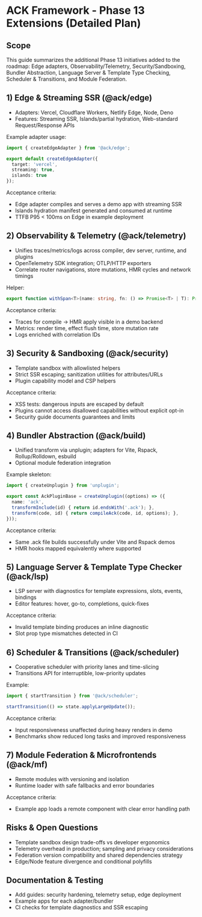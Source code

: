 # ACK Framework - Phase 13 Extensions (Detailed Plan)

## Scope

This guide summarizes the additional Phase 13 initiatives added to the roadmap: Edge adapters, Observability/Telemetry, Security/Sandboxing, Bundler Abstraction, Language Server & Template Type Checking, Scheduler & Transitions, and Module Federation.

## 1) Edge & Streaming SSR (@ack/edge)

- Adapters: Vercel, Cloudflare Workers, Netlify Edge, Node, Deno
- Features: Streaming SSR, Islands/partial hydration, Web-standard Request/Response APIs

Example adapter usage:
```ts
import { createEdgeAdapter } from '@ack/edge';

export default createEdgeAdapter({
  target: 'vercel',
  streaming: true,
  islands: true
});
```

Acceptance criteria:
- Edge adapter compiles and serves a demo app with streaming SSR
- Islands hydration manifest generated and consumed at runtime
- TTFB P95 < 100ms on Edge in example deployment

## 2) Observability & Telemetry (@ack/telemetry)

- Unifies traces/metrics/logs across compiler, dev server, runtime, and plugins
- OpenTelemetry SDK integration; OTLP/HTTP exporters
- Correlate router navigations, store mutations, HMR cycles and network timings

Helper:
```ts
export function withSpan<T>(name: string, fn: () => Promise<T> | T): Promise<T> | T { /* see roadmap */ }
```

Acceptance criteria:
- Traces for compile → HMR apply visible in a demo backend
- Metrics: render time, effect flush time, store mutation rate
- Logs enriched with correlation IDs

## 3) Security & Sandboxing (@ack/security)

- Template sandbox with allowlisted helpers
- Strict SSR escaping; sanitization utilities for attributes/URLs
- Plugin capability model and CSP helpers

Acceptance criteria:
- XSS tests: dangerous inputs are escaped by default
- Plugins cannot access disallowed capabilities without explicit opt-in
- Security guide documents guarantees and limits

## 4) Bundler Abstraction (@ack/build)

- Unified transform via unplugin; adapters for Vite, Rspack, Rollup/Rolldown, esbuild
- Optional module federation integration

Example skeleton:
```ts
import { createUnplugin } from 'unplugin';

export const AckPluginBase = createUnplugin((options) => ({
  name: 'ack',
  transformInclude(id) { return id.endsWith('.ack'); },
  transform(code, id) { return compileAck(code, id, options); },
}));
```

Acceptance criteria:
- Same .ack file builds successfully under Vite and Rspack demos
- HMR hooks mapped equivalently where supported

## 5) Language Server & Template Type Checker (@ack/lsp)

- LSP server with diagnostics for template expressions, slots, events, bindings
- Editor features: hover, go-to, completions, quick-fixes

Acceptance criteria:
- Invalid template binding produces an inline diagnostic
- Slot prop type mismatches detected in CI

## 6) Scheduler & Transitions (@ack/scheduler)

- Cooperative scheduler with priority lanes and time-slicing
- Transitions API for interruptible, low-priority updates

Example:
```ts
import { startTransition } from '@ack/scheduler';

startTransition(() => state.applyLargeUpdate());
```

Acceptance criteria:
- Input responsiveness unaffected during heavy renders in demo
- Benchmarks show reduced long tasks and improved responsiveness

## 7) Module Federation & Microfrontends (@ack/mf)

- Remote modules with versioning and isolation
- Runtime loader with safe fallbacks and error boundaries

Acceptance criteria:
- Example app loads a remote component with clear error handling path

## Risks & Open Questions

- Template sandbox design trade-offs vs developer ergonomics
- Telemetry overhead in production; sampling and privacy considerations
- Federation version compatibility and shared dependencies strategy
- Edge/Node feature divergence and conditional polyfills

## Documentation & Testing

- Add guides: security hardening, telemetry setup, edge deployment
- Example apps for each adapter/bundler
- CI checks for template diagnostics and SSR escaping
